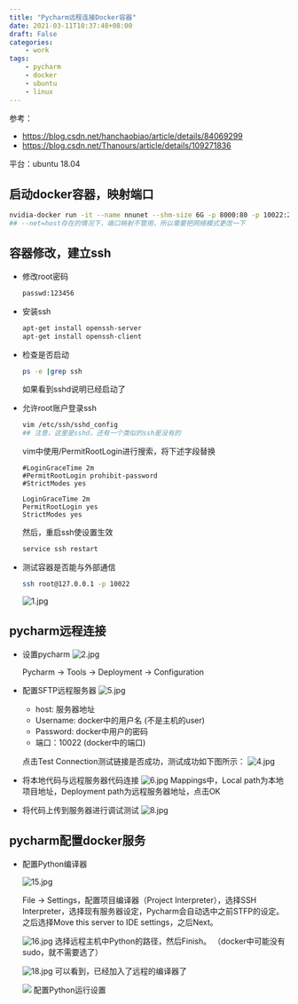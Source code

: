 ```yaml
---
title: "Pycharm远程连接Docker容器"
date: 2021-03-11T10:37:48+08:00
draft: False
categories:
    - work
tags:
    - pycharm
    - docker
    - ubuntu
    - linux
---
```


参考：
- https://blog.csdn.net/hanchaobiao/article/details/84069299
- https://blog.csdn.net/Thanours/article/details/109271836
  
平台：ubuntu 18.04

## 启动docker容器，映射端口

```bash
nvidia-docker run -it --name nnunet --shm-size 6G -p 8000:80 -p 10022:22 -p 5000:5000 -v /home/MiaoMiaoYang:/MiaoMiaoYang miaomiaoyang/pytorch:nnunet
## --net=host存在的情况下，端口映射不管用，所以需要把网络模式更改一下
```

## 容器修改，建立ssh

- 修改root密码
    ```bash
    passwd:123456
    ```
- 安装ssh
    ```bash
    apt-get install openssh-server
    apt-get install openssh-client
    ```
- 检查是否启动
    ```bash
    ps -e |grep ssh
    ```
    如果看到sshd说明已经启动了

- 允许root账户登录ssh
    ```bash
    vim /etc/ssh/sshd_config
    ## 注意，这里是sshd，还有一个类似的ssh是没有的
    ```
    vim中使用/PermitRootLogin进行搜索，将下述字段替换
    ```
    #LoginGraceTime 2m
    #PermitRootLogin prohibit-password
    #StrictModes yes
 
    LoginGraceTime 2m
    PermitRootLogin yes
    StrictModes yes
    ```
    然后，重启ssh使设置生效
    ```bash
    service ssh restart
    ```


- 测试容器是否能与外部通信

    ```bash
    ssh root@127.0.0.1 -p 10022
    ```

    ![1.jpg](https://i.loli.net/2021/07/22/WaoA9JXpxOuQvHy.jpg)


## pycharm远程连接

- 设置pycharm
    ![2.jpg](https://i.loli.net/2021/07/22/4X6Lsb2tEzkavVx.jpg)

    Pycharm $\rightarrow$ Tools $\rightarrow$ Deployment $\rightarrow$  Configuration  

- 配置SFTP远程服务器
    ![5.jpg](https://i.loli.net/2021/07/22/1IFxy58D2GkNJaM.jpg) 
    
    - host: 服务器地址
    - Username: docker中的用户名 (不是主机的user)
    - Password: docker中用户的密码
    - 端口：10022 (docker中的端口)
    
    点击Test Connection测试链接是否成功，测试成功如下图所示：
    ![4.jpg](https://i.loli.net/2021/07/22/YXr9J4qkOdPpFNH.jpg)


- 将本地代码与远程服务器代码连接
    ![6.jpg](https://i.loli.net/2021/07/22/FcoM9BReS3b2AhG.jpg)
    Mappings中，Local path为本地项目地址，Deployment path为远程服务器地址，点击OK

- 将代码上传到服务器进行调试测试
    ![8.jpg](https://i.loli.net/2021/07/22/PWsa4Ylhw8U952S.jpg)


## pycharm配置docker服务

- 配置Python编译器

    ![15.jpg](https://i.loli.net/2021/07/22/SFrpvM86l3baCfJ.jpg)

    File $\rightarrow$ Settings，配置项目编译器（Project Interpreter），选择SSH Interpreter，选择现有服务器设定，Pycharm会自动选中之前STFP的设定。
    之后选择Move this server to IDE settings，之后Next。

    ![16.jpg](https://i.loli.net/2021/07/22/6oBesWOAmLdwNCy.jpg)
    选择远程主机中Python的路径，然后Finish。
    （docker中可能没有sudo，就不需要选了）

    ![18.jpg](https://i.loli.net/2021/07/22/OKnNbkJhsivBS35.jpg)
    可以看到，已经加入了远程的编译器了

    ![](image/20.jpg)
    配置Python运行设置